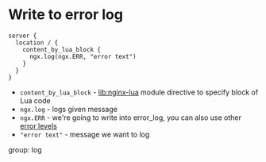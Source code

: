 # Write to error log

```nginx
server {
  location / {
    content_by_lua_block {
      ngx.log(ngx.ERR, "error text")
    }
  }
}
```

- `content_by_lua_block` - [lib:nginx-lua](/nginx-lua/how-to-install-nginx-lua-module-in-ubuntu-ubuntuversion) module directive to specify block of Lua code
- `ngx.log` - logs given message
- `ngx.ERR` - we're going to write into error_log, you can also use other [error levels](https://github.com/openresty/lua-nginx-module#nginx-log-level-constants)
- `"error text"` - message we want to log

group: log


